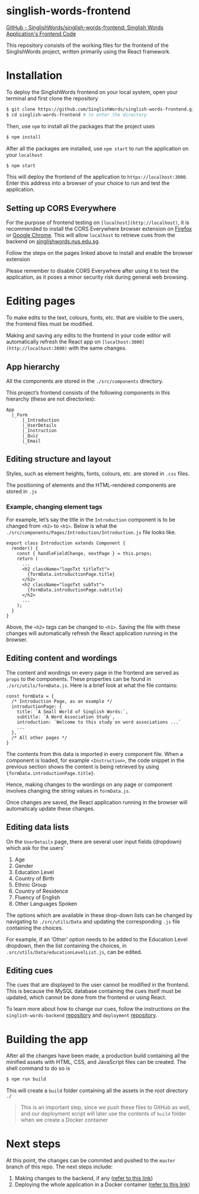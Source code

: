 # singlish-words-frontend

[GitHub - SinglishWords/singlish-words-frontend: Singlish Words Application's Frontend Code](https://github.com/SinglishWords/singlish-words-frontend)

This repository consists of the working files for the frontend of the SinglishWords project, written primarily using the React framework.

# Installation

To deploy the SinglishWords frontend on your local system, open your terminal and first clone the repository

```bash
$ git clone https://github.com/SinglishWords/singlish-words-frontend.git
$ cd singlish-words-frontend # to enter the directory
```

Then, use `npm` to install all the packages that the project uses

```bash
$ npm install
```

After all the packages are installed, use `npm start` to run the application on your `localhost`

```bash
$ npm start
```

This will deploy the frontend of the application to `https://localhost:3000`. Enter this address into a browser of your choice to run and test the application.

## Setting up CORS Everywhere

For the purpose of frontend testing on `[localhost](http://localhost)`, it is recommended to install the CORS Everywhere browser extension on [Firefox](https://addons.mozilla.org/en-US/firefox/addon/cors-everywhere/) or [Google Chrome](https://chrome.google.com/webstore/detail/allow-cors-access-control/lhobafahddgcelffkeicbaginigeejlf?hl=en). This will allow `localhost` to retrieve cues from the backend on [singlishwords.nus.edu.sg](http://singlishwords.nus.edu.sg). 

Follow the steps on the pages linked above to install and enable the browser extension

Please remember to disable CORS Everywhere after using it to test the application, as it poses a minor security risk during general web browsing.

# Editing pages

To make edits to the text, colours, fonts, etc. that are visible to the users, the frontend files must be modified.

Making and saving any edits to the frontend in your code editor will automatically refresh the React app on `[localhost:3000](http://localhost:3000)` with the same changes.

## App hierarchy

All the components are stored in the `./src/components` directory.

This project’s frontend consists of the following components in this hierarchy (these are not directories):

```
App
  |_Form
      |_Introduction
      |_UserDetails
      |_Instruction
      |_Quiz
      |_Email
```

## Editing structure and layout

Styles, such as element heights, fonts, colours, etc. are stored in `.css` files.

The positioning of elements and the HTML-rendered components are stored in `.js`

### Example, changing element tags

For example, let’s say the title in the `Introduction` component is to be changed from `<h2>` to `<h1>`. Below is what the `./src/components/Pages/Introduction/Introduction.js` file looks like.

```tsx
export class Introduction extends Component {
  render() {
    const { handleFieldChange, nextPage } = this.props;
    return (
      ...
      <h2 className="logoTxt titleTxt">
        {formData.introductionPage.title}
      </h2>
      <h2 className="logoTxt subTxt">
        {formData.introductionPage.subtitle}
      </h2>
      ...
    );
  }
}
```

Above, the `<h2>` tags can be changed to `<h1>`. Saving the file with these changes will automatically refresh the React application running in the browser.

## Editing content and wordings

The content and wordings on every page in the frontend are served as `props` to the components. These properties can be found in `./src/utils/formData.js`. Here is a brief look at what the file contains:

```tsx
const formData = {
  /* Introduction Page, as an example */
  introductionPage: {
    title: `A Small World of Singlish Words:`,
    subtitle: `A Word Association Study`,
    introduction: `Welcome to this study on word associations ...`
    ...
  },
  /* All other pages */
}
```

The contents from this data is imported in every component file. When a component is loaded, for example `<Instruction>`, the code snippet in the previous section shows the content is being retrieved by using `{formData.introductionPage.title}`.

Hence, making changes to the wordings on any page or component involves changing the string values in `formData.js`. 

Once changes are saved, the React application running in the browser will automaticaly update these changes.

## Editing data lists

On the `UserDetails` page, there are several user input fields (dropdown) which ask for the users’

1. Age
2. Gender
3. Education Level
4. Country of Birth
5. Ethnic Group
6. Country of Residence
7. Fluency of English
8. Other Languages Spoken

The options which are available in these drop-down lists can be changed by navigating to `./src/utils/Data` and updating the corresponding `.js` file containing the choices.

For example, if an ‘Other’ option needs to be added to the Education Level dropdown, then the list containing the choices, in `.src/utils/Data/educationLevelList.js`, can be edited.

## Editing cues

The cues that are displayed to the user cannot be modified in the frontend. This is because the MySQL database containing the cues itself must be updated, which cannot be done from the frontend or using React.

To learn more about how to change our cues, follow the instructions on the `singlish-words-backend` [repository](https://github.com/SinglishWords/singlish-words-backend) and `deployment` [repository](https://github.com/SinglishWords/deployment).

# Building the app

After all the changes have been made, a production build containing all the minified assets with HTML, CSS, and JavaScript files can be created. The shell command to do so is

```bash
$ npm run build
```

This will create a `build` folder containing all the assets in the root directory `./`

> This is an important step, since we push these files to GitHub as well, and our deployment script will later use the contents of `build` folder when we create a Docker container
> 

# Next steps

At this point, the changes can be commited and pushed to the `master` branch of this repo. The next steps include:

1. Making changes to the backend, if any ([refer to this link](https://github.com/SinglishWords/singlish-words-backend))
2. Deploying the whole application in a Docker container ([refer to this link](https://github.com/SinglishWords/deployment))